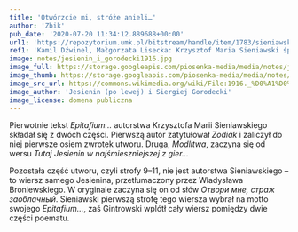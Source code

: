 ```yaml
---
title: 'Otwórzcie mi, stróże anieli…'
author: 'Zbik'
pub_date: '2020-07-20 11:34:12.889688+00:00'
url1: 'https://repozytorium.umk.pl/bitstream/handle/item/1783/sieniawski.pdf'
ref1: 'Kamil Dźwinel, Małgorzata Lisecka: Krzysztof Maria Sieniawski śpiewany. Wokół muzycznej interpretacji tekstu poetyckiego'
image: notes/jesienin_i_gorodecki1916.jpg
image_full: https://storage.googleapis.com/piosenka-media/media/notes/jesienin_i_gorodecki1916.jpg
image_thumb: https://storage.googleapis.com/piosenka-media/media/notes/jesienin_i_gorodecki1916.jpg.0x300_q85_upscale.jpg
image_src_url: https://commons.wikimedia.org/wiki/File:1916._%D0%A1%D0%B5%D1%80%D0%B3%D0%B5%D0%B9_%D0%95%D1%81%D0%B5%D0%BD%D0%B8%D0%BD_%D0%B8_%D0%A1%D0%B5%D1%80%D0%B3%D0%B5%D0%B9_%D0%93%D0%BE%D1%80%D0%BE%D0%B4%D0%B5
image_author: 'Jesienin (po lewej) i Siergiej Gorodecki'
image_license: domena publiczna
---
```


Pierwotnie tekst _Epitafium…_ autorstwa Krzysztofa Marii Sieniawskiego składał się z dwóch części. Pierwszą autor zatytułował _Zodiak_ i zaliczył do niej pierwsze osiem zwrotek utworu. Druga, _Modlitwa_, zaczyna się od wersu _Tutaj Jesienin w najśmieszniejszej z gier…_ 

Pozostała część utworu, czyli strofy 9–11, nie jest autorstwa Sieniawskiego – to wiersz samego Jesienina, przetłumaczony przez Władysława Broniewskiego. W oryginale zaczyna się on od słów _Отвори мне, страж заоблачный_. Sieniawski pierwszą strofę tego wiersza wybrał na motto swojego _Epitafium…_, zaś Gintrowski wplótł cały wiersz pomiędzy dwie części poematu.